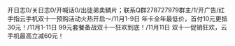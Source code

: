 开日志0/关日志0/开喊话0/出徒弟卖鳞片；联系Q群278727979群主/1/开广告/红手指云手机双十一预购活动火热开启～/11月1-9日   年卡全年最低价，首付10元更抵30元！/11月1-11日 99元套餐备战双十一狂欢到底！/11月11日    双十一促销狂欢，云手机最高立减60元！
